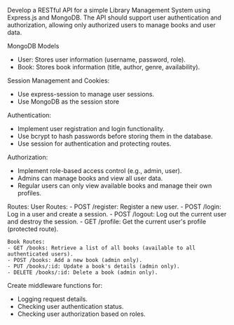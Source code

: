 Develop a RESTful API for a simple Library Management System using Express.js and MongoDB. The API should support user authentication and authorization, allowing only authorized users to manage books and user data.

MongoDB Models
- User: Stores user information (username, password, role).
- Book: Stores book information (title, author, genre, availability).

Session Management and Cookies:
- Use express-session to manage user sessions.
- Use MongoDB as the session store

Authentication:
- Implement user registration and login functionality.
- Use bcrypt to hash passwords before storing them in the database.
- Use session for authentication and protecting routes.

Authorization:
- Implement role-based access control (e.g., admin, user).
- Admins can manage books and view all user data.
- Regular users can only view available books and manage their own profiles.

Routes:
    User Routes:
    - POST /register: Register a new user.
    - POST /login: Log in a user and create a session.
    - POST /logout: Log out the current user and destroy the session.
    - GET /profile: Get the current user's profile (protected route).

    Book Routes:
    - GET /books: Retrieve a list of all books (available to all authenticated users).
    - POST /books: Add a new book (admin only).
    - PUT /books/:id: Update a book's details (admin only).
    - DELETE /books/:id: Delete a book (admin only).

Create middleware functions for:
- Logging request details.
- Checking user authentication status.
- Checking user authorization based on roles.
